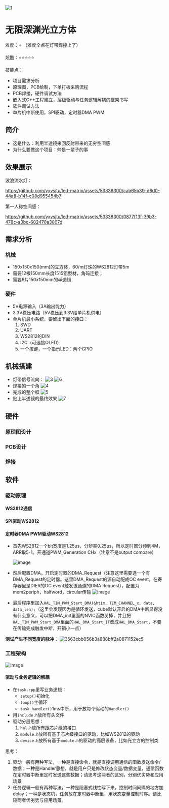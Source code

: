 ![1](https://github.com/yxysjtu/led-matrix/assets/53338300/2c73584a-ae29-4b71-adb9-f9ddc497dbf6)
# 无限深渊光立方体

难度：⭐ （难度全点在灯带焊接上了）

炫酷：⭐⭐⭐⭐⭐

技能点：
* 项目需求分析
* 原理图，PCB绘制，下单打板采购流程
* PCB焊接，硬件调试方法
* 嵌入式C++工程建立，层级驱动与任务逻辑解耦的框架书写
* 软件调试方法
* 单片机中断使用，SPI驱动，定时器DMA PWM

## 简介
* 这是什么：利用半透镜来回反射带来的无穷空间感
* 为什么要做这个项目：帅是一辈子的事

## 效果展示
波浪流水灯：

https://github.com/yxysjtu/led-matrix/assets/53338300/cab65b39-d6d0-44a8-b14f-c08d955454b7

第一人称空间感：

https://github.com/yxysjtu/led-matrix/assets/53338300/0877f13f-39b3-478c-a3bc-682470a3867d

## 需求分析
### 机械
* 150x150x150(mm)的立方体，60/m灯珠的WS2812灯带5m
* 需要12根150mm长度1515铝型材，角码连接；
* 需要6片150x150mm的半透镜
### 硬件
* 5V电源输入（3A输出能力）
* 3.3V稳压电路（5V稳压到3.3V给单片机供电）
* 单片机最小系统，要留出下面的接口：
	1. SWD
	2. UART
	3. WS2812的DIN
	4. I2C（可选接OLED）
	5. 一个按键，一个指示LED：两个GPIO
## 机械搭建
* 灯带信号流向：
![3](https://github.com/yxysjtu/led-matrix/assets/53338300/21b3d004-62f7-4160-85c5-7730f2577a8c)
![6](https://github.com/yxysjtu/led-matrix/assets/53338300/833c5066-c5a1-4236-bca8-725d2edc674f)
* 焊接的一个角
![4](https://github.com/yxysjtu/led-matrix/assets/53338300/1139310c-6334-4196-b6b5-114529cd74dd)
* 完成的整个框
![5](https://github.com/yxysjtu/led-matrix/assets/53338300/6b2e8f8c-e5d9-45f9-b2fb-d099180f6278)
* 贴上半透镜的最终效果
![7](https://github.com/yxysjtu/led-matrix/assets/53338300/cf19c65e-cfa3-47e8-a610-819f8ca074d2)

## 硬件
### 原理图设计

### PCB设计

### 焊接

## 软件
### 驱动原理
#### WS2812通信

#### SPI驱动WS2812

#### 定时器DMA PWM驱动WS2812
* 首先WS2812一个bit宽度是1.25us，分辨率0.25us，所以定时器分频到4M，ARR取5-1。开通道PWM_Generation CHx（注意不是output compare）
  
  ![image](https://github.com/yxysjtu/led-matrix/assets/53338300/da806b90-f650-42cb-a359-f625a229c187)

* 然后配置DMA。开启定时器的DMA_Request（注意这里需要选一个有DMA_Request的定时器。这里DMA_Request的源自动配成OC event。在寄存器里是DIER的OC event触发该通道的DMA Request），配置为mem2periph，halfword，circular传输
  ![image](https://github.com/yxysjtu/led-matrix/assets/53338300/5e59059a-ef53-4a99-88ef-f7283a724245)

* 最后程序里加入`HAL_TIM_PWM_Start_DMA(&htim, TIM_CHANNEL_x, data, data_len);`（这里会发现因为是循环发送，cube默认开启的DMA中断显得没有什么意义，可以把DMA_init里面的NVIC函数关掉，并且把`HAL_TIM_PWM_Start_DMA`里面的`HAL_DMA_Start_IT`改成`HAL_DMA_Start`，不要在传输完成触发中断，开销小一点）

**测试产生不同宽度的脉冲**：
  ![3563cbb056b3a688bff2a0871152ec5](https://github.com/yxysjtu/led-matrix/assets/53338300/7840a741-c7b5-4498-9ce0-c619669e7957)

  
### 工程架构
![image](https://github.com/yxysjtu/led-matrix/assets/53338300/55b24ade-14e1-47ab-913b-e3442ca61a4d)

#### 驱动与业务逻辑的解耦
* 在`task.cpp`里写业务逻辑：
	* `setup()`初始化
 	* `loop()`主循环
  	* `task_handler()`1ms中断，用于放每个驱动的`Handler()`
* 用`include.h`放所有头文件
* 驱动分层思想：
  1. `hal.h`放所有跟芯片级的接口
  2. `module.h`放所有基于芯片级接口的驱动，比如WS2812的驱动
  3. `device.h`放所有基于`module.h`的驱动的高层设备，比如光立方的控制类
 
思考：
1. 驱动一般有两种写法，一种是直接命令，就是直接调用通信的函数发送命令/数据；一种是Handler思想，就是用户只是修改状态变量/数据变量，通信函数在定时器中断里定时发送这些数据；请思考这两者的区别，分别优劣势和应用场景
2. 任务逻辑一般有两种写法，一种是阻塞式线性写下来，控制时间间隔的地方加delay；一种是状态机，任务放在定时器中断里，用状态变量控制时序。请比较两者优劣势与应用场景。




